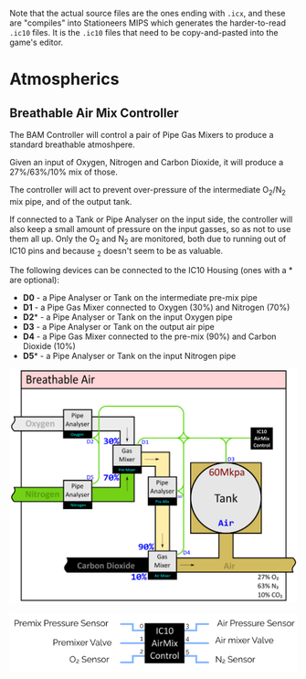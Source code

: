 Note that the actual source files are the ones
ending with `.icx`, and these are "compiles" into
Stationeers MIPS which generates the harder-to-read `.ic10` files.
It is the `.ic10` files that need to be copy-and-pasted into the game's editor.

# Atmospherics

## Breathable Air Mix Controller

The BAM Controller will control a pair of Pipe Gas Mixers to produce a 
standard breathable atmoshpere.

Given an input of Oxygen, Nitrogen and Carbon Dioxide, it will produce a 
27%/63%/10% mix of those.

The controller will act to prevent over-pressure of the intermediate
O<sub>2</sub>/N<sub>2</sub> mix pipe, and of the output tank.

If connected to a Tank or Pipe Analyser on the input side, the controller will
also keep a small amount of pressure on the input gasses, so as not to use
them all up.
Only the O<sub>2</sub> and N<sub>2</sub> are monitored, both due to running
out of IC10 pins and because <sub>2</sub> doesn't seem to be as valuable.

The following devices can be connected to the IC10 Housing
(ones with a * are optional):

* **D0**  - a Pipe Analyser or Tank on the intermediate pre-mix pipe
* **D1**  - a Pipe Gas Mixer connected to Oxygen (30%) and Nitrogen (70%)
* **D2*** - a Pipe Analyser or Tank on the input Oxygen pipe
* **D3**  - a Pipe Analyser or Tank on the output air pipe
* **D4**  - a Pipe Gas Mixer connected to the pre-mix (90%) and Carbon Dioxide (10%)
* **D5*** - a Pipe Analyser or Tank on the input Nitrogen pipe

![Air Mixer Hardware](images/air_mix_hardware.png "Air Mixer Hardware")

![Air Mixer IC10 Connections](images/air_mix_ic10.png "Air Mixer IC10 Connections")